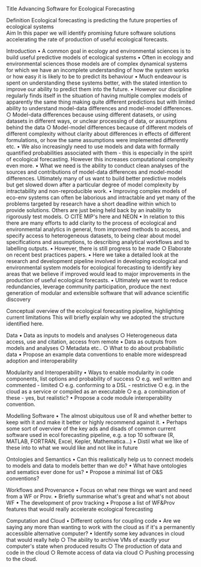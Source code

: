 
Title
Advancing Software for Ecological Forecasting

Definition
Ecological forecasting is predicting the future properties of ecological systems                                                                                                                                            
Aim
In this paper we will identify promising future software solutions accelerating the rate of production of useful ecological forecasts.

Introduction
	• A common goal in ecology and environmental sciences is to build useful predictive models of ecological systems
	• Often in ecology and environmental sciences those models are of complex dynamical systems for which we have an incomplete understanding of how the system works or how easy it is likely to be to predict its behaviour
	• Much endeavour is spent on understanding these systems better, with the stated intention to improve our ability to predict them into the future.
	• However our discipline regularly finds itself in the situation of having multiple complex models of apparently the same thing making quite different predictions but with limited ability to understand model-data differences and model-model differences.
		○ Model-data differences because using different datasets, or using datasets in different ways, or unclear processing of data, or assumptions behind the data
		○ Model-model differences because of different models of different complexity without clarity about differences in effects of different formulations, or how the same assumptions were implemented differently etc.
	• We also increasingly need to use models and data with formally quantified probabilities associated with them - this is especially in the spirit of ecological forecasting. However this increases computational complexity even more.
	• What we need is the ability to conduct clean analyses of the sources and contributions of model-data differences and model-model differences. Ultimately many of us want to build better predictive models but get slowed down after a particular degree of model complexity by intractability and non-reproducible work.
	• Improving complex models of eco-env systems can often be laborious and intractable and yet many of the problems targeted by research have a short deadline within which to provide solutions. Others are just being held back by an inability to rigorously test models.
		○ CITE MIP's here and NEON
	• In relation to this there are many efforts to add clarity to the process of ecological and environmental analytics in general, from improved methods to access, and specify access to heterogeneous datasets, to being clear about model specifications and assumptions, to describing analytical workflows and to labelling outputs.
	• However, there is still progress to be made
		○ Elaborate on recent best practices papers.
	• Here we take a detailed look at the research and development pipeline involved in developing ecological and environmental system models for ecological forecasting to identify key areas that we believe if improved would lead to major improvements in the production of useful ecological forecasts.
	• Ultimately we want to reduce redundancies, leverage community participation, produce the next generation of modular and extensible software that will advance scientific discovery

Conceptual overview of the ecological forecasting pipeline, highlighting current limitations
	This will briefly explain why we adopted the structure identified here.

Data
	• Data as inputs to models and analyses
		○ Heterogeneous data access, use and citation, access from remote
	• Data as outputs from models and analyses
		○ Metadata etc..
		○ What to do about probabilistic data
	• Propose an example data conventions to enable more widespread adoption and interoperability
	
Modularity and Interoperability
	• Ways to enable modularity in code components, list options and probability of success
		○ e.g. well written and commented - limited
		○ e.g. conforming to a DSL - restrictive
		○ e.g. in the cloud as a service or compiled as an executable
		○ e.g. a combination of these - yes, but realistic?
	• Propose a code module interoperability convention.

Modelling Software
	• The almost ubiquitous use of R and whether better to keep with it and make it better or highly recommend against it.
	• Perhaps some sort of overview of the key ads and disads of common current software used in ecol forecasting pipeline, e.g. a top 10 software (R, MATLAB, FORTRAN, Excel, Kepler, Mathematica...)
	• Distil what we like of these into to what we would like and not like in future

Ontologies and Semantics
	• Can this realistically help us to connect models to models and data to models better than we do?
	• What have ontologies and sematics ever done for us?
	• Propose a minimal list of O&S conventions?
	
Workflows and Provenance 
	• Focus on what new things we want and need from a WF or Prov.
	• Briefly summarise what's great and what's not about WF
	• The development of prov tracking
	• Propose a list of WF&Prov features that would really accelerate ecological forecasting

Computation and Cloud
	• Different options for coupling code
	• Are we saying any more than wanting to work with the cloud as if it's a permanently accessible alternative computer?
	• Identify some key advances in cloud that would really help
		○ The ability to archive VMs of exactly your computer's state when produced results
		○ The production of data and code in the cloud
		○ Remote access of data via cloud
		○ Pushing processing to the cloud.
